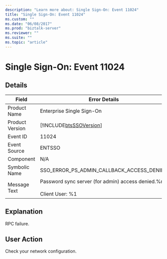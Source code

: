 ```yaml
---
description: "Learn more about: Single Sign-On: Event 11024"
title: "Single Sign-On: Event 11024"
ms.custom: ""
ms.date: "06/08/2017"
ms.prod: "biztalk-server"
ms.reviewer: ""
ms.suite: ""
ms.topic: "article"
---
```

# Single Sign-On: Event 11024
## Details  
  
| Field | Error Details|
|-----------------|-------------------------------------------------------------------------------|
|  Product Name   |                           Enterprise Single Sign-On                           |
| Product Version |          [!INCLUDE[btsSSOVersion](../includes/btsssoversion-md.md)]           |
|    Event ID     |                                     11024                                     |
|  Event Source   |                                    ENTSSO                                     |
|    Component    |                                      N/A                                      |
|  Symbolic Name  |                   SSO_ERROR_PS_ADMIN_CALLBACK_ACCESS_DENIED                   |
|  Message Text   | Password sync server (for admin) access denied.%r<br /><br /> Client User: %1 |
  
## Explanation  
 RPC failure.  
  
## User Action  
 Check your network configuration.
